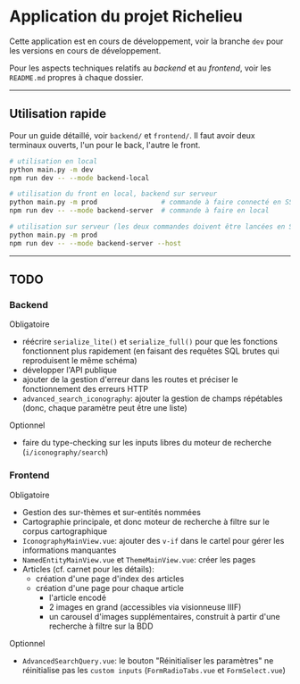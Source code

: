 # Application du projet Richelieu

Cette application est en cours de développement, voir la branche 
`dev` pour les versions en cours de développement.

Pour les aspects techniques relatifs au *backend* et au *frontend*, 
voir les `README.md` propres à chaque dossier.

---

## Utilisation rapide

Pour un guide détaillé, voir `backend/` et `frontend/`. Il faut avoir
deux terminaux ouverts, l'un pour le back, l'autre le front. 

```bash
# utilisation en local
python main.py -m dev
npm run dev -- --mode backend-local

# utilisation du front en local, backend sur serveur
python main.py -m prod                # commande à faire connecté en SSH
npm run dev -- --mode backend-server  # commande à faire en local

# utilisation sur serveur (les deux commandes doivent être lancées en SSH au serveur)
python main.py -m prod
npm run dev -- --mode backend-server --host
```

---

## TODO

### Backend

Obligatoire
- réécrire `serialize_lite()` et `serialize_full()` pour que les fonctions fonctionnent plus rapidement 
  (en faisant des requêtes SQL brutes qui reproduisent le même schéma)
- développer l'API publique
- ajouter de la gestion d'erreur dans les routes et préciser le fonctionnement des erreurs HTTP
- `advanced_search_iconography`: ajouter la gestion de champs répétables (donc, chaque paramètre 
  peut être une liste)

Optionnel
- faire du type-checking sur les inputs libres du moteur de recherche (`i/iconography/search`)

### Frontend

Obligatoire
- Gestion des sur-thèmes et sur-entités nommées
- Cartographie principale, et donc moteur de recherche à filtre sur le corpus cartographique
- `IconographyMainView.vue`: ajouter des `v-if` dans le cartel pour gérer les informations manquantes
- `NamedEntityMainView.vue` et `ThemeMainView.vue`: créer les pages
- Articles (cf. carnet pour les détails): 
  - création d'une page d'index des articles
  - création d'une page pour chaque article 
    - l'article encodé 
    - 2 images en grand (accessibles via visionneuse IIIF)
    - un carousel d'images supplémentaires, construit à partir d'une recherche à filtre sur la BDD

Optionnel
- `AdvancedSearchQuery.vue`: le bouton "Réinitialiser les paramètres" ne réinitialise pas
  les `custom inputs` (`FormRadioTabs.vue` et `FormSelect.vue`)


